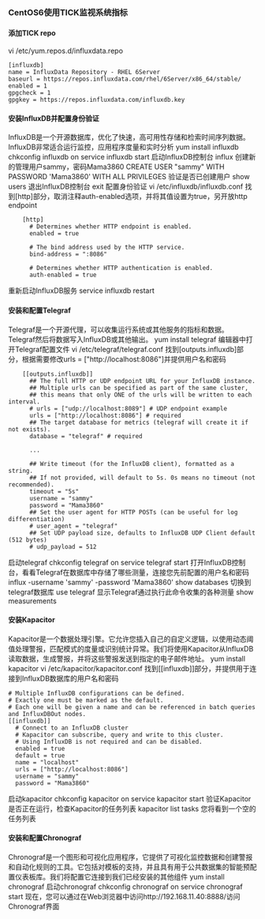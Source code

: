 ### CentOS6使用TICK监视系统指标

#### 添加TICK repo
vi /etc/yum.repos.d/influxdata.repo
```
[influxdb]
name = InfluxData Repository - RHEL 6Server
baseurl = https://repos.influxdata.com/rhel/6Server/x86_64/stable/
enabled = 1
gpgcheck = 1
gpgkey = https://repos.influxdata.com/influxdb.key
```

#### 安装InfluxDB并配置身份验证
InfluxDB是一个开源数据库，优化了快速，高可用性存储和检索时间序列数据。 InfluxDB非常适合运行监控，应用程序度量和实时分析
yum install influxdb
chkconfig influxdb on
service influxdb start
启动InfluxDB控制台
influx
创建新的管理用户sammy，密码Mama3860
CREATE USER "sammy" WITH PASSWORD 'Mama3860' WITH ALL PRIVILEGES
验证是否已创建用户
show users
退出InfluxDB控制台
exit
配置身份验证
vi /etc/influxdb/influxdb.conf
找到[http]部分，取消注释auth-enabled选项，并将其值设置为true，另开放http endpoint
```
    [http]
      # Determines whether HTTP endpoint is enabled.
      enabled = true

      # The bind address used by the HTTP service.
      bind-address = ":8086"

      # Determines whether HTTP authentication is enabled.
      auth-enabled = true
```
重新启动InfluxDB服务
service influxdb restart

#### 安装和配置Telegraf
Telegraf是一个开源代理，可以收集运行系统或其他服务的指标和数据。 Telegraf然后将数据写入InfluxDB或其他输出。
yum install telegraf
编辑器中打开Telegraf配置文件
vi /etc/telegraf/telegraf.conf
找到[outputs.influxdb]部分，根据需要修改urls = ["http://localhost:8086"]并提供用户名和密码
```
    [[outputs.influxdb]]
      ## The full HTTP or UDP endpoint URL for your InfluxDB instance.
      ## Multiple urls can be specified as part of the same cluster,
      ## this means that only ONE of the urls will be written to each interval.
      # urls = ["udp://localhost:8089"] # UDP endpoint example
      urls = ["http://localhost:8086"] # required
      ## The target database for metrics (telegraf will create it if not exists).
      database = "telegraf" # required

      ...

      ## Write timeout (for the InfluxDB client), formatted as a string.
      ## If not provided, will default to 5s. 0s means no timeout (not recommended).
      timeout = "5s"
      username = "sammy"
      password = "Mama3860"
      ## Set the user agent for HTTP POSTs (can be useful for log differentiation)
      # user_agent = "telegraf"
      ## Set UDP payload size, defaults to InfluxDB UDP Client default (512 bytes)
      # udp_payload = 512
```
启动telegraf
chkconfig telegraf on
service telegraf start
打开InfluxDB控制台，看看Telegraf在数据库中存储了哪些测量，连接您先前配置的用户名和密码
influx -username 'sammy' -password 'Mama3860'
show databases
切换到telegraf数据库
use telegraf
显示Telegraf通过执行此命令收集的各种测量
show measurements

#### 安装Kapacitor
Kapacitor是一个数据处理引擎。它允许您插入自己的自定义逻辑，以使用动态阈值处理警报，匹配模式的度量或识别统计异常。我们将使用Kapacitor从InfluxDB读取数据，生成警报，并将这些警报发送到指定的电子邮件地址。
yum install kapacitor
vi /etc/kapacitor/kapacitor.conf
找到[[influxdb]]部分，并提供用于连接到InfluxDB数据库的用户名和密码
```
# Multiple InfluxDB configurations can be defined.
# Exactly one must be marked as the default.
# Each one will be given a name and can be referenced in batch queries and InfluxDBOut nodes.
[[influxdb]]
  # Connect to an InfluxDB cluster
  # Kapacitor can subscribe, query and write to this cluster.
  # Using InfluxDB is not required and can be disabled.
  enabled = true
  default = true
  name = "localhost"
  urls = ["http://localhost:8086"]
  username = "sammy"
  password = "Mama3860"
```
启动kapacitor
chkconfig kapacitor on
service kapacitor start
验证Kapacitor是否正在运行，检查Kapacitor的任务列表
kapacitor list tasks
您将看到一个空的任务列表

#### 安装和配置Chronograf
Chronograf是一个图形和可视化应用程序，它提供了可视化监控数据和创建警报和自动化规则的工具。它包括对模板的支持，并且具有用于公共数据集的智能预配置仪表板库。我们将配置它连接到我们已经安装的其他组件
yum install chronograf
启动chronograf
chkconfig chronograf on
service chronograf start
现在，您可以通过在Web浏览器中访问http://192.168.11.40:8888/访问Chronograf界面